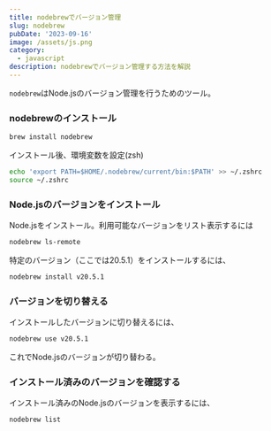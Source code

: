 ```yaml
---
title: nodebrewでバージョン管理
slug: nodebrew
pubDate: '2023-09-16'
image: /assets/js.png
category:
  - javascript
description: nodebrewでバージョン管理する方法を解説
---
```


`nodebrew`はNode.jsのバージョン管理を行うためのツール。

### nodebrewのインストール


```bash
brew install nodebrew
```

インストール後、環境変数を設定(zsh)

```bash
echo 'export PATH=$HOME/.nodebrew/current/bin:$PATH' >> ~/.zshrc
source ~/.zshrc
```

### Node.jsのバージョンをインストール

Node.jsをインストール。利用可能なバージョンをリスト表示するには

```bash
nodebrew ls-remote
```

特定のバージョン（ここでは20.5.1）をインストールするには、

```bash
nodebrew install v20.5.1
```

### バージョンを切り替える

インストールしたバージョンに切り替えるには、

```bash
nodebrew use v20.5.1
```

これでNode.jsのバージョンが切り替わる。

### インストール済みのバージョンを確認する

インストール済みのNode.jsのバージョンを表示するには、

```bash
nodebrew list
```

